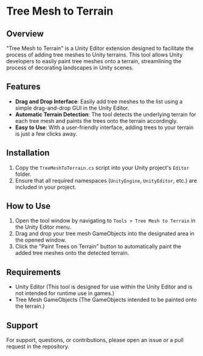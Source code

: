 # Tree Mesh to Terrain

## Overview
"Tree Mesh to Terrain" is a Unity Editor extension designed to facilitate the process of adding tree meshes to Unity terrains. This tool allows Unity developers to easily paint tree meshes onto a terrain, streamlining the process of decorating landscapes in Unity scenes.

## Features
- **Drag and Drop Interface**: Easily add tree meshes to the list using a simple drag-and-drop GUI in the Unity Editor.
- **Automatic Terrain Detection**: The tool detects the underlying terrain for each tree mesh and paints the trees onto the terrain accordingly.
- **Easy to Use**: With a user-friendly interface, adding trees to your terrain is just a few clicks away.

## Installation
1. Copy the `TreeMeshToTerrain.cs` script into your Unity project's `Editor` folder.
2. Ensure that all required namespaces (`UnityEngine`, `UnityEditor`, etc.) are included in your project.

## How to Use
1. Open the tool window by navigating to `Tools > Tree Mesh to Terrain` in the Unity Editor menu.
2. Drag and drop your tree mesh GameObjects into the designated area in the opened window.
3. Click the "Paint Trees on Terrain" button to automatically paint the added tree meshes onto the detected terrain.

## Requirements
- Unity Editor (This tool is designed for use within the Unity Editor and is not intended for runtime use in games.)
- Tree Mesh GameObjects (The GameObjects intended to be painted onto the terrain.)

## Support
For support, questions, or contributions, please open an issue or a pull request in the repository.
